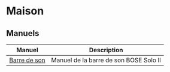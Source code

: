 # Maison

## Manuels

| Manuel                                                         | Description                |
| -------------------------------------------------------------- | -------------------------- |
| [Barre de son](ressources/SOLOII-SOUNDBAR_enUS.pdf) | Manuel de la barre de son BOSE Solo II |
